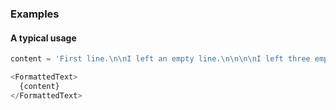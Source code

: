 ### Examples

#### A typical usage
```js
content = 'First line.\n\nI left an empty line.\n\n\n\nI left three empty lines.\nThis line comes after a single "\\n"\n\nhttps://google.com';

<FormattedText>
  {content}
</FormattedText>
```
